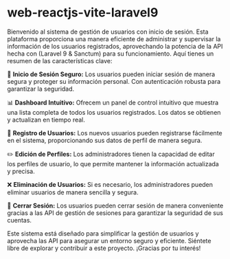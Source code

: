 # web-reactjs-vite-laravel9

Bienvenido al sistema de gestión de usuarios con inicio de sesión. Esta plataforma proporciona una manera eficiente de administrar y supervisar la información de los usuarios registrados, aprovechando la potencia de la API hecha con (Laravel 9 & Sanctum) para su funcionamiento. Aquí tienes un resumen de las características clave:

🔐 **Inicio de Sesión Seguro:** Los usuarios pueden iniciar sesión de manera segura y proteger su información personal. Con autenticación robusta para garantizar la seguridad.

📊 **Dashboard Intuitivo:** Ofrecem un panel de control intuitivo que muestra una lista completa de todos los usuarios registrados. Los datos se obtienen y actualizan en tiempo real.

📝 **Registro de Usuarios:** Los nuevos usuarios pueden registrarse fácilmente en el sistema, proporcionando sus datos de perfil de manera segura.

✏️ **Edición de Perfiles:** Los administradores tienen la capacidad de editar los perfiles de usuario, lo que permite mantener la información actualizada y precisa.

❌ **Eliminación de Usuarios:** Si es necesario, los administradores pueden eliminar usuarios de manera sencilla y segura.

🚪 **Cerrar Sesión:** Los usuarios pueden cerrar sesión de manera conveniente gracias a las API de gestión de sesiones para garantizar la seguridad de sus cuentas.

Este sistema está diseñado para simplificar la gestión de usuarios y aprovecha las API para asegurar un entorno seguro y eficiente. Siéntete libre de explorar y contribuir a este proyecto. 
¡Gracias por tu interés!


